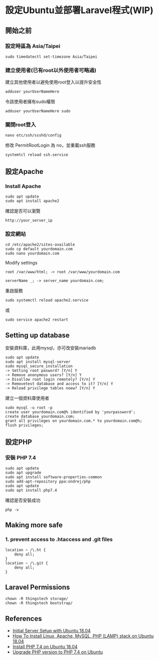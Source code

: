 <a name="#Linux"></a>
# 設定Ubuntu並部署Laravel程式(WIP)

## 開始之前

### 設定時區為 Asia/Taipei
```
sudo timedatectl set-timezone Asia/Taipei
```

### 建立使用者(已有root以外使用者可略過)
建立其他使用者以避免使用root登入以提升安全性
```
adduser yourUserNameHere
```
令該使用者擁有sudo權限
```
adduser yourUserNameHere sudo
```

### 關閉root登入
```
nano etc/ssh/ssshd/config
```
修改 PermitRootLogin 為 no，並重載ssh服務
```
systemtcl reload ssh.service
```

## 設定Apache
### Install Apache
```
sudo apt update
sudo apt install apache2
```

確認是否可以瀏覽
```
http://your_server_ip
```

### 設定網站
```
cd /etc/apache2/sites-available
sudo cp default yourdomain.com
sudo nano yourdomain.com
```

Modify settings
```
root /var/www/html; -> root /var/www/yourdomain.com

serverName _; -> server_name yourdomain.com;
```

重啟服務
```
sudo systemctl reload apache2.service
```
或
```
sudo service apache2 restart
```

## Setting up database
安裝資料庫，此用mysql，亦可改安裝mariadb
```
sudo apt update
sudo apt install mysql-server
sudo mysql_secure_installation
-> Setting root pasword? [Y/n] Y
-> Remove anonymous users? [Y/n] Y
-> Disallow root login remotely? [Y/n] Y
-> Removetest database and access to it? [Y/n] Y
-> Reload privilege tables noew? [Y/n] Y
```

建立一個資料庫使用者
```
sudo mysql -u root -p
create user yourdomain.com@% identified by 'yourpassword';
create database yourdomain.com;
grant all privileges on yourdomain.com.* to yourdomain.com@%;
flush privileges;
```

## 設定PHP
### 安裝 PHP 7.4
```
sudo apt update
sudo apt upgrade
sudo apt install software-properties-common
sudo add-apt-repository ppa:ondrej/php
sudo apt update
sudo apt install php7.4
```

確認是否安裝成功
```
php -v
```

## Making more safe
### 1.  prevent access to .htaccess and .git files
```
location ~ /\.ht {
    deny all;
}
location ~ /\.git {
    deny all;
}
```

## Laravel Permissions
```
chown -R thingstech storage/
chown -R thingstech bootstrap/
```

## References
- [Initial Server Setup with Ubuntu 18.04](https://www.digitalocean.com/community/tutorials/initial-server-setup-with-ubuntu-18-04)
- [How To Install Linux, Apache, MySQL, PHP (LAMP) stack on Ubuntu 18.04](https://www.digitalocean.com/community/tutorials/how-to-install-linux-apache-mysql-php-lamp-stack-ubuntu-18-04)
- [Install PHP 7.4 on Ubuntu 18.04](https://www.cloudbooklet.com/install-php-7-4-on-ubuntu)
- [Upgrade PHP version to PHP 7.4 on Ubuntu](https://www.cloudbooklet.com/upgrade-php-version-to-php-7-4-on-ubuntu/)

